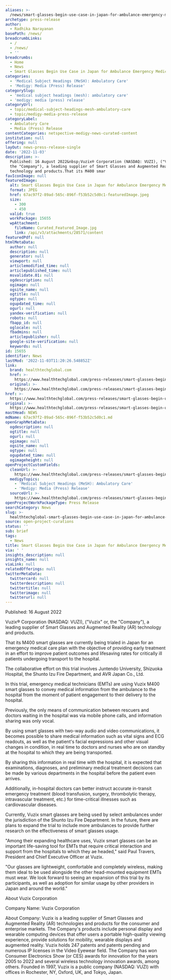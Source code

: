 ```yaml
---
aliases: >-
  /news/smart-glasses-begin-use-case-in-japan-for-ambulance-emergency-medical-care
archetype: press-release
author:
  - Radhika Narayanan
basePath: /news/
breadcrumbLinks:
  - /
  - /news/
  - ''
breadcrumbs:
  - Home
  - News
  - Smart Glasses Begin Use Case in Japan for Ambulance Emergency Medical Care
categories:
  - 'Medical Subject Headings (MeSH): Ambulatory Care'
  - 'Medigy: Media (Press) Release'
categorySlug:
  - 'medical subject headings (mesh): ambulatory care'
  - 'medigy: media (press) release'
categoryUrl:
  - topic/medical-subject-headings-mesh-ambulatory-care
  - topic/medigy-media-press-release
categoryLabel:
  - Ambulatory Care
  - Media (Press) Release
contentCategories: netspective-medigy-news-curated-content
institution: null
offering: null
layOut: news-press-release-single
date: '2022-11-03'
description: >-
  Published: 16 August 2022&nbsp;Vuzix® Corporation (NASDAQ: VUZI), ("Vuzix" or,
  the "Company"), a leading supplier of Smart Glasses and Augmented Reality (AR)
  technology and products.That its M400 smar
favIconImage: null
featuredImage:
  alt: Smart Glasses Begin Use Case in Japan for Ambulance Emergency Medical Care
  format: JPEG
  href: 67ac97f2-89ad-565c-896f-f53b52c5d0c1-featuredImage.jpeg
  size:
    - 300
    - 450
  valid: true
  workPackage: 15655
  wpAttachment:
    fileName: Curated_Featured_Image.jpg
    link: /api/v3/attachments/28571/content
featuredPdf: null
htmlMetaData:
  author: null
  description: null
  generator: null
  viewport: null
  articlemodified_time: null
  articlepublished_time: null
  msvalidate.01: null
  ogdescription: null
  ogimage: null
  ogsite_name: null
  ogtitle: null
  ogtype: null
  ogupdated_time: null
  ogurl: null
  yandex-verification: null
  robots: null
  fbapp_id: null
  oglocale: null
  fbadmins: null
  articlepublisher: null
  google-site-verification: null
  keywords: null
id: 15655
identifier: News
lastMod: '2022-11-03T11:20:26.548852Z'
link:
  brand: healthtechglobal.com
  href: >-
    https://www.healthtechglobal.com/press-releases/smart-glasses-begin-use-case-in-japan-for-ambulance-emergency-medical-care
  original: >-
    https://www.healthtechglobal.com/press-releases/smart-glasses-begin-use-case-in-japan-for-ambulance-emergency-medical-care
href: >-
  https://www.healthtechglobal.com/press-releases/smart-glasses-begin-use-case-in-japan-for-ambulance-emergency-medical-care
original: >-
  https://www.healthtechglobal.com/press-releases/smart-glasses-begin-use-case-in-japan-for-ambulance-emergency-medical-care
mastHead: NEWS
mdName: 67ac97f2-89ad-565c-896f-f53b52c5d0c1.md
openGraphMetaData:
  ogdescription: null
  ogtitle: null
  ogurl: null
  ogimage: null
  ogsite_name: null
  ogtype: null
  ogupdated_time: null
  ogimageheight: null
openProjectCustomFields:
  cleanUrl: >-
    https://www.healthtechglobal.com/press-releases/smart-glasses-begin-use-case-in-japan-for-ambulance-emergency-medical-care
  medigyTopics:
    - 'Medical Subject Headings (MeSH): Ambulatory Care'
    - 'Medigy: Media (Press) Release'
  sourceUrl: >-
    https://www.healthtechglobal.com/press-releases/smart-glasses-begin-use-case-in-japan-for-ambulance-emergency-medical-care
openProjectWorkPackageType: Press Release
searchCategory: News
slug: >-
  healthtechglobal-smart-glasses-begin-use-case-in-japan-for-ambulance-emergency-medical-care
source: open-project-curations
status: ''
sub: brief
tags:
  - News
title: Smart Glasses Begin Use Case in Japan for Ambulance Emergency Medical Care
via: ' '
insights_description: null
insights_name: null
viaLink: null
relatedOfferings: null
twitterMetaData:
  twittercard: null
  twitterdescription: null
  twittertitle: null
  twitterimage: null
  twitterurl: null
---
```

<p>Published: 16 August 2022&nbsp;</p><p>Vuzix® Corporation (NASDAQ: VUZI), ("Vuzix" or, the "Company"), a leading supplier of Smart Glasses and Augmented Reality (AR) technology and products.</p><p>That its M400 smart glasses are currently being trialed in Japan for an emergency medical care plan with the objective of providing early treatment in an effort to improve patient outcomes and lifesaving rates for critically ill patients undergoing transport to the hospital.</p><p>The collaborative effort on this trial involves Juntendo University, Shizuoka Hospital, the Shunto Izu Fire Department, and AVR Japan Co., Ltd.</p><p>In this trial, emergency medical technicians (EMTs) are using Vuzix M400 smart glasses to convey medical information from the ambulance to the hospital from the moment of patient engagement to their delivery to the hospital.</p><p>Previously, the only means of communication between rescuers and doctors waiting in the hospital was via mobile phone calls, and information sharing was only vocal.</p><p>By using smart glasses with two-way audio and video communications, it becomes possible to share medical information such as vital signs and ECG readouts, as well as the patient's facial expressions and other visual changes in condition, in real time to doctors and nurses who are on standby at the hospital to which they are being transported.</p><p>By sharing this information in real time with the hospital, it is expected that examinations, diagnoses, and preliminary medical treatment decisions can be made by various departments in the hospital before the patient even arrives.</p><p>Additionally, in-hospital doctors can better instruct accurate in-transit emergency treatment (blood transfusion, surgery, thrombolytic therapy, intravascular treatment, etc.) for time-critical illnesses such as cardiovascular diseases.</p><p>Currently, Vuzix smart glasses are being used by select ambulances under the jurisdiction of the Shunto Izu Fire Department. In the future, there are plans to expand the trial to include more ambulances to provide further research on the effectiveness of smart glasses usage.</p><p>"Among their expanding healthcare uses, Vuzix smart glasses can be an important life-saving tool for EMTs that require critical interaction and support from the hospitals to which they ae headed," said Paul Travers, President and Chief Executive Officer at Vuzix.</p><p>"Our glasses are lightweight, comfortable and completely wireless, making them ideal to be used alongside the other head-mounted equipment EMTs must wear. We look forward to seeing an expansion of this trial by its participants, as well as adoption for similar usage by other providers in Japan and around the world."</p><p>About Vuzix Corporation</p><p>Company Name: Vuzix Corporation</p><p>About Company: Vuzix is a leading supplier of Smart Glasses and Augmented Reality (AR) technologies and products for the consumer and enterprise markets. The Company's products include personal display and wearable computing devices that offer users a portable high-quality viewing experience, provide solutions for mobility, wearable displays and augmented reality. Vuzix holds 247 patents and patents pending and numerous IP licenses in the Video Eyewear field. The Company has won Consumer Electronics Show (or CES) awards for innovation for the years 2005 to 2022 and several wireless technology innovation awards, among others. Founded in 1997, Vuzix is a public company (NASDAQ: VUZI) with offices in Rochester, NY, Oxford, UK, and Tokyo, Japan.&nbsp;</p>